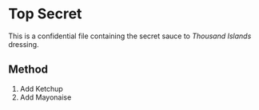 # Top Secret

This is a confidential file containing the secret sauce to _Thousand Islands_ dressing.

## Method

1. Add Ketchup
2. Add Mayonaise


